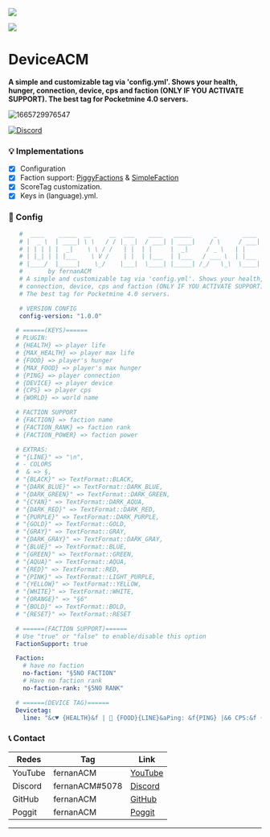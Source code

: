 [![](https://poggit.pmmp.io/shield.state/DeviceACM)](https://poggit.pmmp.io/p/DeviceACM)

[![](https://poggit.pmmp.io/shield.api/DeviceACM)](https://poggit.pmmp.io/p/DeviceACM)

# DeviceACM

**A simple and customizable tag via 'config.yml'. Shows your health, hunger, connection, device, cps and faction (ONLY IF YOU ACTIVATE SUPPORT). The best tag for Pocketmine 4.0 servers.**

![1665729976547](https://user-images.githubusercontent.com/83558341/195784419-7efde11a-f0f0-4dc2-ad3c-69616cbfb611.png)

<a href="https://discord.gg/YyE9XFckqb"><img src="https://img.shields.io/discord/837701868649709568?label=discord&color=7289DA&logo=discord" alt="Discord" /></a>

### 💡 Implementations
* [X] Configuration
* [x] Faction support: [PiggyFactions](https://github.com/DaPigGuy/PiggyFactions) & [SimpleFaction](https://github.com/SixpennyYard/SimpleFaction)
* [x] ScoreTag customization.
* [x] Keys in (language).yml.

### 💾 Config 
```yaml
   #  ____    _____  __     __  ___    ____   _____      _       ____   __  __ 
   # |  _ \  | ____| \ \   / / |_ _|  / ___| | ____|    / \     / ___| |  \/  |
   # | | | | |  _|    \ \ / /   | |  | |     |  _|     / _ \   | |     | |\/| |
   # | |_| | | |___    \ V /    | |  | |___  | |___   / ___ \  | |___  | |  | |
   # |____/  |_____|    \_/    |___|  \____| |_____| /_/   \_\  \____| |_|  |_|
   #       by fernanACM
   # A simple and customizable tag via 'config.yml'. Shows your health, hunger, 
   # connection, device, cps and faction (ONLY IF YOU ACTIVATE SUPPORT). 
   # The best tag for Pocketmine 4.0 servers.

   # VERSION CONFIG
   config-version: "1.0.0"

  # ======(KEYS)======
  # PLUGIN:
  # {HEALTH} => player life
  # {MAX_HEALTH} => player max life
  # {FOOD} => player's hunger
  # {MAX_FOOD} => player's max hunger
  # {PING} => player connection
  # {DEVICE} => player device
  # {CPS} => player cps
  # {WORLD} => world name

  # FACTION SUPPORT
  # {FACTION} => faction name
  # {FACTION_RANK} => faction rank
  # {FACTION_POWER} => faction power

  # EXTRAS:
  # "{LINE}" => "\n",
  # - COLORS
  #  & => §,
  # "{BLACK}" => TextFormat::BLACK,
  # "{DARK_BLUE}" => TextFormat::DARK_BLUE,
  # "{DARK_GREEN}" => TextFormat::DARK_GREEN,
  # "{CYAN}" => TextFormat::DARK_AQUA,
  # "{DARK_RED}" => TextFormat::DARK_RED,
  # "{PURPLE}" => TextFormat::DARK_PURPLE,
  # "{GOLD}" => TextFormat::GOLD,
  # "{GRAY}" => TextFormat::GRAY,
  # "{DARK_GRAY}" => TextFormat::DARK_GRAY,
  # "{BLUE}" => TextFormat::BLUE,
  # "{GREEN}" => TextFormat::GREEN,
  # "{AQUA}" => TextFormat::AQUA,
  # "{RED}" => TextFormat::RED,
  # "{PINK}" => TextFormat::LIGHT_PURPLE,
  # "{YELLOW}" => TextFormat::YELLOW,
  # "{WHITE}" => TextFormat::WHITE,
  # "{ORANGE}" => "§6"
  # "{BOLD}" => TextFormat::BOLD,
  # "{RESET}" => TextFormat::RESET

  # ======(FACTION SUPPORT)======
  # Use "true" or "false" to enable/disable this option
  FactionSupport: true

  Faction:
    # have no faction
    no-faction: "§5NO FACTION"
    # Have no faction rank
    no-faction-rank: "§5NO RANK"

  # ======(DEVICE TAG)======
  Devicetag:
    line: "&c♥ {HEALTH}&f |  {FOOD}{LINE}&aPing: &f{PING} |&6 CPS:&f {CPS} |&b {DEVICE}{LINE}&cFaction: &a{FACTION}&f | &cPower:&a {FACTION_POWER}&f | &cRank:&a    {FACTION_RANK}"
```

### 📞 Contact
| Redes | Tag | Link |
|-------|-------------|------|
| YouTube | fernanACM | [YouTube](https://www.youtube.com/channel/UC-M5iTrCItYQBg5GMuX5ySw) | 
| Discord | fernanACM#5078 | [Discord](https://discord.gg/YyE9XFckqb) |
| GitHub | fernanACM | [GitHub](https://github.com/fernanACM)
| Poggit | fernanACM | [Poggit](https://poggit.pmmp.io/ci/fernanACM)
****
